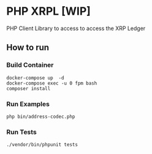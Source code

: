 # PHP XRPL [WIP]

PHP Client Library to access to access the XRP Ledger

## How to run

### Build Container
```
docker-compose up  -d
docker-compose exec -u 0 fpm bash
composer install
```

### Run Examples 
`php bin/address-codec.php`

### Run Tests
`./vendor/bin/phpunit tests`